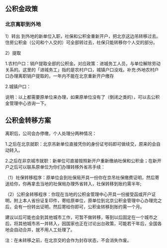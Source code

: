 

## 公积金政策

### 北京离职到外地

1）转出
到外地的新单位入职，社保和公积金重新开户，把北京这边吊转移过去。住房公积金（公司和个人交的）可全部转过去，社保只能转移你个人交的部分。

2）提取

1.农村户口：销户提取全部的公积金。对应政策：进城务工人员，与单位解除劳动关系的。这里的「进城务工」指的是农村户口，城镇户口没戏。补充:外地农村户口办理离职销户提取的，一年内不能在北京重新开户缴存

2.城镇户口：

说明：以上都需要原单位来办理，如果原单位没有了（倒闭之类的），可以去公积金管理中心咨询一下。


## 公积金转移方案


离职后，公司会办停缴，个人处理分两种情况：

1.之后在北京就职：北京吊新单位直接凭你的身份证号码即可做续交，原来的会自动转入。

2.之后在非京城市就职：新单位可直接按照新开户重新缴纳社保和公积金；在新开户之后可以联系原单位为你们办理转移外省吊手续：

（1）社保转移程序：原单位会到社保局开具一份你在京吊社保缴费证明，然后寄送给你，你再拿去当地的社保局办理外省转入，社保转移到账约需半年;

（2）公积金转移程序：你现在当地的公积金管理中心开具一份接受函或开户证明，附上本人省份证复印件，寄给原单位，原单位到北京公积金管理中心办理完之后，会有一份转出证明，然后寄给你即可，公积金转移到账约需一个月。

建议以后可能也会到其他城市工作，可暂不做转移，等到以后固定在一个城市之后，将其他城市吊一并转入，因国家也正在讨论出台政策，可能若干年后，全国各地会自动合并，就不用人工处理了。

注：在未转移之前，在北京交的会作为封存状态，不会消失作废。



